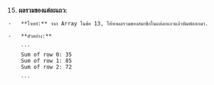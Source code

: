 15.  **ผลรวมของแต่ละแถว:**
    
    -   **โจทย์:** จาก Array ในข้อ 13, ให้หาผลรวมของสมาชิกในแต่ละแถวแล้วพิมพ์ออกมา.
        
    -   **ตัวอย่าง:**
        
        ```
        Sum of row 0: 35
        Sum of row 1: 85
        Sum of row 2: 72
        
        ```
